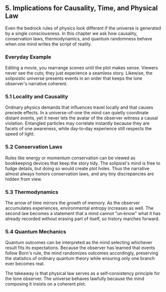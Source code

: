 ## 5. Implications for Causality, Time, and Physical Law

Even the bedrock rules of physics look different if the universe is generated by a single consciousness.  In this chapter we ask how causality, conservation laws, thermodynamics, and quantum randomness behave when one mind writes the script of reality.

### Everyday Example
Editing a movie, you rearrange scenes until the plot makes sense.  Viewers never see the cuts; they just experience a seamless story.  Likewise, the solipsistic universe presents events in an order that keeps the lone observer's narrative coherent.

### 5.1 Locality and Causality
Ordinary physics demands that influences travel locally and that causes precede effects.  In a universe-of-one the mind can quietly coordinate distant events, yet it never lets the avatar of the observer witness a causal violation.  Entangled particles may correlate instantly because they are facets of one awareness, while day‑to‑day experience still respects the speed of light.

### 5.2 Conservation Laws
Rules like energy or momentum conservation can be viewed as bookkeeping devices that keep the story tidy.  The solipsist's mind is free to fudge details, but doing so would create plot holes.  Thus the narrative almost always honors conservation laws, and any tiny discrepancies are hidden from view.

### 5.3 Thermodynamics
The arrow of time mirrors the growth of memory.  As the observer accumulates experiences, environmental entropy increases as well.  The second law becomes a statement that a mind cannot "un‑know" what it has already recorded without erasing part of itself, so history marches forward.

### 5.4 Quantum Mechanics
Quantum outcomes can be interpreted as the mind selecting whichever result fits its expectations.  Because the observer has learned that events follow Born's rule, the mind randomizes outcomes accordingly, preserving the statistics of ordinary quantum theory while ensuring only one branch ever becomes real.

The takeaway is that physical law serves as a self‑consistency principle for the lone observer.  The universe behaves lawfully because the mind composing it insists on a coherent plot.
